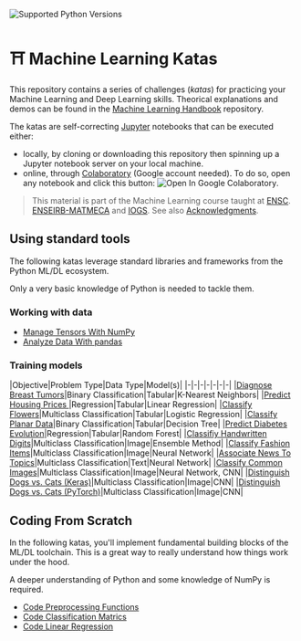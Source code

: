 ![Supported Python Versions](https://img.shields.io/badge/Python->=3.6-blue.svg?logo=python&logoColor=white)

# ⛩ Machine Learning Katas

This repository contains a series of challenges (*katas*) for practicing your Machine Learning and Deep Learning skills. Theorical explanations and demos can be found in the [Machine Learning Handbook](https://github.com/bpesquet/machine-learning-handbook) repository.

The katas are self-correcting [Jupyter](https://jupyter.org/) notebooks that can be executed either:

- locally, by cloning or downloading this repository then spinning up a Jupyter notebook server on your local machine.
- online, through [Colaboratory](https://colab.research.google.com/) (Google account needed). To do so, open any notebook and click this button: ![Open In Google Colaboratory](https://colab.research.google.com/assets/colab-badge.svg).

> This material is part of the Machine Learning course taught at [ENSC](https://ensc.bordeaux-inp.fr). [ENSEIRB-MATMECA](https://enseirb-matmeca.bordeaux-inp.fr) and [IOGS](https://www.institutoptique.fr). See also [Acknowledgments](ACKNOWLEDGMENTS.md).

## Using standard tools

The following katas leverage standard libraries and frameworks from the Python ML/DL ecosystem. 

Only a very basic knowledge of Python is needed to tackle them.

### Working with data

- [Manage Tensors With NumPy](notebooks/working_with_data/tensor_management_numpy.ipynb)
- [Analyze Data With pandas](notebooks/working_with_data/data_analysis_pandas.ipynb)

### Training models

|Objective|Problem Type|Data Type|Model(s)|
|-|-|-|-|-|-|-|
|[Diagnose Breast Tumors](notebooks/training_models/breast_cancer.ipynb)|Binary Classification|Tabular|K-Nearest Neighbors|
|[Predict Housing Prices ](notebooks/training_models/boston_housing.ipynb)|Regression|Tabular|Linear Regression|
|[Classify Flowers](notebooks/training_models/iris.ipynb)|Multiclass Classification|Tabular|Logistic Regression|
|[Classify Planar Data](notebooks/katas/training_models/planar_data.ipynb)|Binary Classification|Tabular|Decision Tree|
|[Predict Diabetes Evolution](notebooks/training_models/diabetes.ipynb)|Regression|Tabular|Random Forest|
|[Classifiy Handwritten Digits](notebooks/training_models/uci_digits.ipynb)|Multiclass Classification|Image|Ensemble Method|
|[Classify Fashion Items](notebooks/training_models/fashion_mnist.ipynb)|Multiclass Classification|Image|Neural Network|
|[Associate News To Topics](notebooks/training_models/reuters_news.ipynb)|Multiclass Classification|Text|Neural Network|
|[Classify Common Images](notebooks/training_models/cifar10.ipynb)|Multiclass Classification|Image|Neural Network, CNN|
|[Distinguish Dogs vs. Cats (Keras)](notebooks/training_models/dogs_vs_cats_keras.ipynb)|Multiclass Classification|Image|CNN|
|[Distinguish Dogs vs. Cats (PyTorch)](notebooks/training_models/dogs_vs_cats_pytorch.ipynb)|Multiclass Classification|Image|CNN|

## Coding From Scratch

In the following katas, you'll implement fundamental building blocks of the ML/DL toolchain. This is a great way to really understand how things work under the hood.

A deeper understanding of Python and some knowledge of NumPy is required.

- [Code Preprocessing Functions](notebooks/coding_from_scratch/data_preprocessing.ipynb)
- [Code Classification Matrics](notebooks/coding_from_scratch/classification_metrics.ipynb)
- [Code Linear Regression](notebooks/coding_from_scratch/linear_regression.ipynb)
